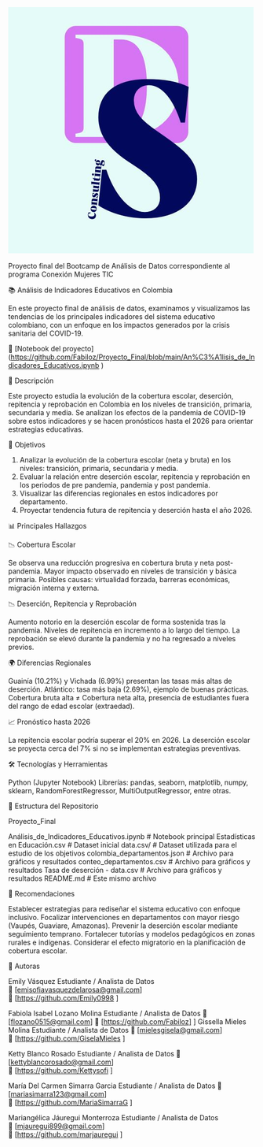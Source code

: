 
![DATA SISTERS Consulting](Ideas_2.jpeg)

Proyecto final del Bootcamp de Análisis de Datos correspondiente al programa Conexión Mujeres TIC


 📚 Análisis de Indicadores Educativos en Colombia 

En este proyecto final de análisis de datos, examinamos y visualizamos las tendencias de los principales indicadores del sistema educativo colombiano, con un enfoque en los impactos generados por la crisis sanitaria del COVID-19.

🔗 [Notebook del proyecto] (https://github.com/Fabiloz/Proyecto_Final/blob/main/An%C3%A1lisis_de_Indicadores_Educativos.ipynb )

🧠 Descripción

Este proyecto estudia la evolución de la cobertura escolar, deserción, repitencia y reprobación en Colombia en los niveles de transición, primaria, secundaria y media. Se analizan los efectos de la pandemia de COVID-19 sobre estos indicadores y se hacen pronósticos hasta el 2026 para orientar estrategias educativas.

🎯 Objetivos

1. Analizar la evolución de la cobertura escolar (neta y bruta) en los niveles: transición, primaria, secundaria y media.
2. Evaluar la relación entre deserción escolar, repitencia y reprobación en los periodos de pre pandemia, pandemia y post pandemia.
3. Visualizar las diferencias regionales en estos indicadores por departamento.
4. Proyectar tendencia futura de repitencia y deserción hasta el año 2026.


📊 Principales Hallazgos 

📉 Cobertura Escolar

Se observa una reducción progresiva en cobertura bruta y neta post-pandemia.
Mayor impacto observado en niveles de transición y básica primaria.
Posibles causas: virtualidad forzada, barreras económicas, migración interna y externa.

📉 Deserción, Repitencia y Reprobación

Aumento notorio en la deserción escolar de forma sostenida tras la pandemia.
Niveles de repitencia en incremento a lo largo del tiempo.
La reprobación se elevó durante la pandemia y no ha regresado a niveles previos.


🌍 Diferencias Regionales

Guainía (10.21%) y Vichada (6.99%) presentan las tasas más altas de deserción.
Atlántico: tasa más baja (2.69%), ejemplo de buenas prácticas.
Cobertura bruta alta ≠ Cobertura neta alta,  presencia de estudiantes fuera del rango de edad escolar (extraedad).


📈 Pronóstico hasta 2026 

La repitencia escolar podría superar el 20% en 2026.
La deserción escolar se proyecta cerca del 7% si no se implementan estrategias preventivas.

🛠️ Tecnologías y Herramientas

Python (Jupyter Notebook)
Librerías: pandas, seaborn, matplotlib, numpy, sklearn, RandomForestRegressor, MultiOutputRegressor, entre otras.


📂 Estructura del Repositorio

Proyecto_Final

Análisis_de_Indicadores_Educativos.ipynb # Notebook principal
Estadísticas en Educación.csv # Dataset inicial
data.csv/ # Dataset utilizada para el estudio de los objetivos
colombia_departamentos.json # Archivo para gráficos y resultados
conteo_departamentos.csv  # Archivo para gráficos y resultados
Tasa de deserción - data.csv # Archivo para gráficos y resultados
README.md # Este mismo archivo 



 🚀 Recomendaciones

Establecer estrategias para rediseñar el sistema educativo con enfoque inclusivo.
Focalizar intervenciones en departamentos con mayor riesgo (Vaupés, Guaviare, Amazonas).
Prevenir la deserción escolar mediante seguimiento temprano.
Fortalecer tutorías y modelos pedagógicos en zonas rurales e indígenas.
Considerar el efecto migratorio en la planificación de cobertura escolar.


👤 Autoras 

Emily Vásquez 
Estudiante / Analista de Datos  
📧 [emisofiavasquezdelarosa@gmail.com]  
🔗 [https://github.com/Emily0998 ] 

Fabiola Isabel Lozano Molina
Estudiante / Analista de Datos 
📧 [flozano0515@gmail.com] 
🔗 [https://github.com/Fabiloz] ] 
Gissella Mieles Molina
Estudiante / Analista de Datos 
📧 [mielesgisela@gmail.com]   
🔗 [https://github.com/GiselaMieles ] 

Ketty Blanco Rosado
Estudiante / Analista de Datos 
📧 [kettyblancorosado@gmail.com]   
🔗 [https://github.com/Kettysofi ] 

María Del Carmen Simarra Garcia
Estudiante / Analista de Datos 
📧 [mariasimarra123@gmail.com]   
🔗 [https://github.com/MariaSimarraG ] 

Mariangélica Jáuregui Monterroza
Estudiante / Analista de Datos  
📧 [mjauregui899@gmail.com]  
🔗 [https://github.com/marjauregui  ] 
